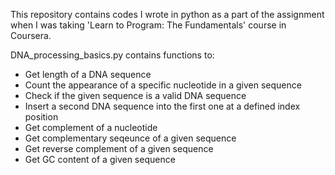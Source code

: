 This repository contains codes I wrote in python as a part of the assignment when I was taking 'Learn to Program: The Fundamentals' course in Coursera.

DNA_processing_basics.py contains functions to:
- Get length of a DNA sequence
- Count the appearance of a specific nucleotide in a given sequence
- Check if the given sequence is a valid DNA sequence
- Insert a second DNA sequence into the first one at a defined index position
- Get complement of a nucleotide
- Get complementary seqeunce of a given sequence
- Get reverse complement of a given sequence
- Get GC content of a given sequence
